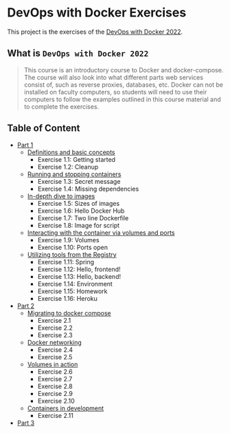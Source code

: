 # DevOps with Docker Exercises

This project is the exercises of the [DevOps with Docker 2022](https://devopswithdocker.com/).

## What is `DevOps with Docker 2022`

> This course is an introductory course to Docker and docker-compose. The course will also look into what different parts web services consist of, such as reverse proxies, databases, etc. Docker can not be installed on faculty computers, so students will need to use their computers to follow the examples outlined in this course material and to complete the exercises.

## Table of Content

- [Part 1](https://devopswithdocker.com/part-1)
  - [Definitions and basic concepts](https://devopswithdocker.com/part-1/1-getting-started)
    - Exercise 1.1: Getting started
    - Exercise 1.2: Cleanup
  - [Running and stopping containers](https://devopswithdocker.com/part-1/2-running-and-stopping)
    - Exercise 1.3: Secret message
    - Exercise 1.4: Missing dependencies
  - [In-depth dive to images](https://devopswithdocker.com/part-1/3-in-depth-dive-to-images)
    - Exercise 1.5: Sizes of images
    - Exercise 1.6: Hello Docker Hub
    - Exercise 1.7: Two line Dockerfile
    - Exercise 1.8: Image for script
  - [Interacting with the container via volumes and ports](https://devopswithdocker.com/part-1/5-volumes-and-ports)
    - Exercise 1.9: Volumes
    - Exercise 1.10: Ports open
  - [Utilizing tools from the Registry](https://devopswithdocker.com/part-1/6-docker-hub)
    - Exercise 1.11: Spring
    - Exercise 1.12: Hello, frontend!
    - Exercise 1.13: Hello, backend!
    - Exercise 1.14: Environment
    - Exercise 1.15: Homework
    - Exercise 1.16: Heroku
- [Part 2](https://devopswithdocker.com/part-2)
  - [Migrating to docker compose](https://devopswithdocker.com/part-2/1-migrating-to-docker-compose/)
    - Exercise 2.1
    - Exercise 2.2
    - Exercise 2.3
  - [Docker networking](https://devopswithdocker.com/part-2/2-docker-networking)
    - Exercise 2.4
    - Exercise 2.5
  - [Volumes in action](https://devopswithdocker.com/part-2/3-volumes-in-action)
    - Exercise 2.6
    - Exercise 2.7
    - Exercise 2.8
    - Exercise 2.9
    - Exercise 2.10
  - [Containers in development](https://devopswithdocker.com/part-2/4-containers-in-development)
    - Exercise 2.11
- [Part 3](https://devopswithdocker.com/part-3)

